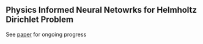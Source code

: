 ## Physics Informed Neural Netowrks for Helmholtz Dirichlet Problem

See [paper](pinn.pdf) for ongoing progress